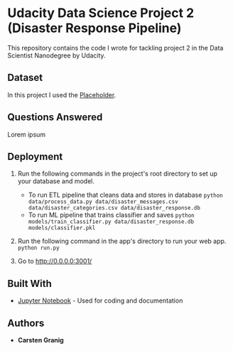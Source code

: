 # Udacity Data Science Project 2 (Disaster Response Pipeline)

This repository contains the code I wrote for tackling project 2 in the Data Scientist Nanodegree by Udacity.

## Dataset

In this project I used the [Placeholder](https://www.kaggle.com/). 

## Questions Answered

Lorem ipsum

## Deployment

1. Run the following commands in the project's root directory to set up your database and model.

    - To run ETL pipeline that cleans data and stores in database
        `python data/process_data.py data/disaster_messages.csv data/disaster_categories.csv data/disaster_response.db`
    - To run ML pipeline that trains classifier and saves
        `python models/train_classifier.py data/disaster_response.db models/classifier.pkl`

2. Run the following command in the app's directory to run your web app.
    `python run.py`

3. Go to http://0.0.0.0:3001/

## Built With

* [Jupyter Notebook](https://jupyter.org) - Used for coding and documentation


## Authors

* **Carsten Granig**


